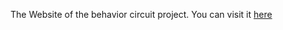 The Website of the behavior circuit project.
You can visit it [here](https://behavior-circuits.github.io/website/)
